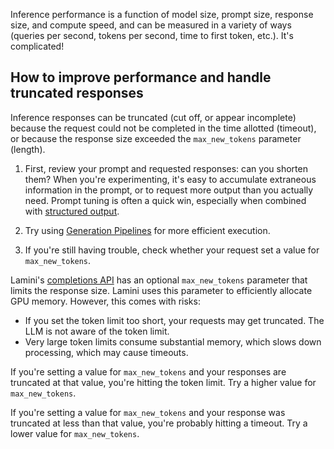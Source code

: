 Inference performance is a function of model size, prompt size, response size, and compute speed, and can be measured in a variety of ways (queries per second, tokens per second, time to first token, etc.). It's complicated!

## How to improve performance and handle truncated responses

Inference responses can be truncated (cut off, or appear incomplete) because the request could not be completed in the time allotted (timeout), or because the response size exceeded the `max_new_tokens` parameter (length).

1. First, review your prompt and requested responses: can you shorten them? When you're experimenting, it's easy to accumulate extraneous information in the prompt, or to request more output than you actually need. Prompt tuning is often a quick win, especially when combined with [structured output](json_output.md).

1. Try using [Generation Pipelines](https://github.com/lamini-ai/lamini-examples/blob/main/05_data_pipeline/README.md) for more efficient execution.

1. If you're still having trouble, check whether your request set a value for `max_new_tokens`.

Lamini's [completions API](../api.md) has an optional `max_new_tokens` parameter that limits the response size. Lamini uses this parameter to efficiently allocate GPU memory. However, this comes with risks:

  - If you set the token limit too short, your requests may get truncated. The LLM is not aware of the token limit.
  - Very large token limits consume substantial memory, which slows down processing, which may cause timeouts.

If you're setting a value for `max_new_tokens` and your responses are truncated at that value, you're hitting the token limit. Try a higher value for `max_new_tokens`.

If you're setting a value for `max_new_tokens` and your response was truncated at less than that value, you're probably hitting a timeout. Try a lower value for `max_new_tokens`.


